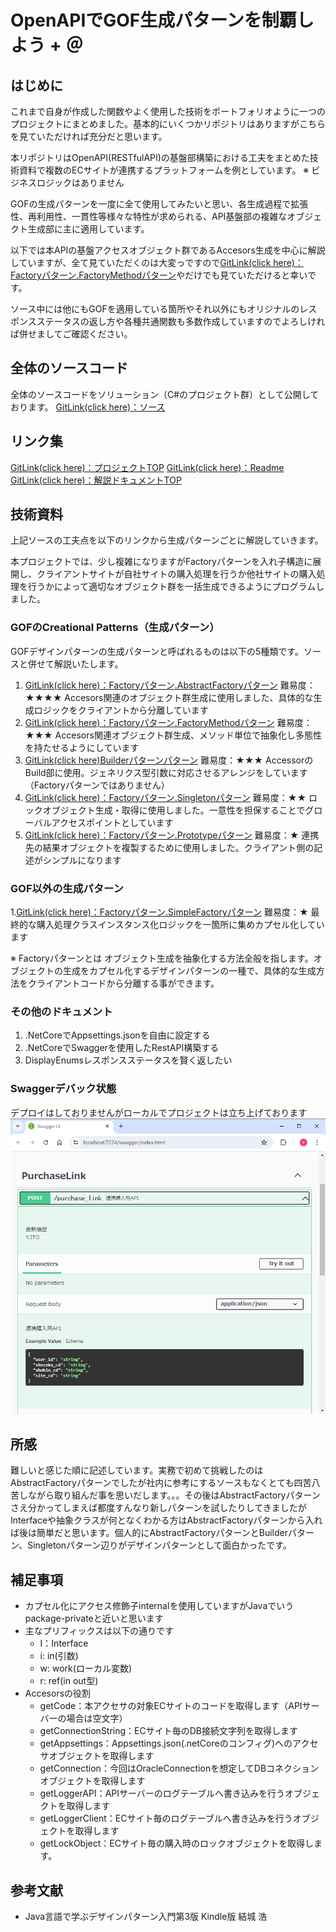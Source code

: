 # OpenAPIでGOF生成パターンを制覇しよう + ＠

## はじめに
これまで自身が作成した関数やよく使用した技術をポートフォリオように一つのプロジェクトにまとめました。基本的にいくつかリポジトリはありますがこちらを見ていただければ充分だと思います。

本リポジトリはOpenAPI(RESTfulAPI)の基盤部構築における工夫をまとめた技術資料で複数のECサイトが連携するプラットフォームを例としています。 ※ ビジネスロジックはありません

GOFの生成パターンを一度に全て使用してみたいと思い、各生成過程で拡張性、再利用性、一貫性等様々な特性が求められる、API基盤部の複雑なオブジェクト生成部に主に適用しています。

以下では本APIの基盤アクセスオブジェクト群であるAccesors生成を中心に解説していますが、全て見ていただくのは大変っですので[GitLink(click here)：Factoryパターン.FactoryMethodパターン](https://github.com/casharine/TestECPlatformWebAPI/blob/main/Documents/GOF.Factory%E3%83%91%E3%82%BF%E3%83%BC%E3%83%B3.AbstractFactory%E3%83%91%E3%82%BF%E3%83%BC%E3%83%B3%26FactoryMethod%E3%83%91%E3%82%BF%E3%83%BC%E3%83%B3.md)やだけでも見ていただけると幸いです。

ソース中には他にもGOFを適用している箇所やそれ以外にもオリジナルのレスポンスステータスの返し方や各種共通関数も多数作成していますのでよろしければ併せましてご確認ください。

## 全体のソースコード
全体のソースコードをソリューション（C#のプロジェクト群）として公開しております。
[GitLink(click here)：ソース](https://github.com/casharine/TestECPlatformWebAPI/tree/main/Source/TestECPlatformWebAPI)


## リンク集
[GitLink(click here)：プロジェクトTOP](https://github.com/casharine/TestECPlatformWebAPI/tree/main)
[GitLink(click here)：Readme](https://github.com/casharine/TestECPlatformWebAPI/tree/main)
[GitLink(click here)：解説ドキュメントTOP](https://github.com/casharine/TestECPlatformWebAPI/tree/main/Documents)

## 技術資料
上記ソースの工夫点を以下のリンクから生成パターンごとに解説していきます。

本プロジェクトでは、少し複雑になりますがFactoryパターンを入れ子構造に展開し、クライアントサイトが自社サイトの購入処理を行うか他社サイトの購入処理を行うかによって適切なオブジェクト群を一括生成できるようにプログラムしました。

### GOFのCreational Patterns（生成パターン）
GOFデザインパターンの生成パターンと呼ばれるものは以下の5種類です。ソースと併せて解説いたします。

1. [GitLink(click here)：Factoryパターン.AbstractFactoryパターン](https://github.com/casharine/TestECPlatformWebAPI/blob/main/Documents/GOF.Factory%E3%83%91%E3%82%BF%E3%83%BC%E3%83%B3.AbstractFactory%E3%83%91%E3%82%BF%E3%83%BC%E3%83%B3%26FactoryMethod%E3%83%91%E3%82%BF%E3%83%BC%E3%83%B3.md)  難易度：★★★★
   Accesors関連のオブジェクト群生成に使用しました、具体的な生成ロジックをクライアントから分離しています
2.  [GitLink(click here)：Factoryパターン.FactoryMethodパターン](https://github.com/casharine/TestECPlatformWebAPI/blob/main/Documents/GOF.Factory%E3%83%91%E3%82%BF%E3%83%BC%E3%83%B3.AbstractFactory%E3%83%91%E3%82%BF%E3%83%BC%E3%83%B3%26FactoryMethod%E3%83%91%E3%82%BF%E3%83%BC%E3%83%B3.md) 難易度：★★★
   Accesors関連オブジェクト群生成、メソッド単位で抽象化し多態性を持たせるようにしています
3. [GitLink(click here)Builderパターンパターン](https://github.com/casharine/TestECPlatformWebAPI/blob/main/Documents/GOF.Builder%E3%83%91%E3%82%BF%E3%83%BC%E3%83%B3.md) 難易度：★★★
   AccessorのBuild部に使用。ジェネリクス型引数に対応させるアレンジをしています（Factoryパターンではありません）
4. [GitLink(click here)：Factoryパターン.Singletonパターン](https://github.com/casharine/TestECPlatformWebAPI/blob/main/Documents/GOF.Factory%E3%83%91%E3%82%BF%E3%83%BC%E3%83%B3.Singleton%E3%83%91%E3%82%BF%E3%83%BC%E3%83%B3.md) 難易度：★★
   ロックオブジェクト生成・取得に使用しました。一意性を担保することでグローバルアクセスポイントとしています
5. [GitLink(click here)：Factoryパターン.Prototypeパターン](https://github.com/casharine/TestECPlatformWebAPI/blob/main/Documents/GOF.Factory%E3%83%91%E3%82%BF%E3%83%BC%E3%83%B3.Prototype%E3%83%91%E3%82%BF%E3%83%BC%E3%83%B3.md) 難易度：★
   連携先の結果オブジェクトを複製するために使用しました。クライアント側の記述がシンプルになります

### GOF以外の生成パターン
1.[GitLink(click here)：Factoryパターン.SimpleFactoryパターン](https://github.com/casharine/TestECPlatformWebAPI/blob/main/Documents/Factory%E3%83%91%E3%82%BF%E3%83%BC%E3%83%B3.SimpleFactory%E3%83%91%E3%82%BF%E3%83%BC%E3%83%B3.md)  難易度：★
   最終的な購入処理クラスインスタンス化ロジックを一箇所に集めカプセル化しています

※ Factoryパターンとは
オブジェクト生成を抽象化する方法全般を指します。オブジェクトの生成をカプセル化するデザインパターンの一種で、具体的な生成方法をクライアントコードから分離する事ができます。

### その他のドキュメント
1. .NetCoreでAppsettings.jsonを自由に設定する
1. .NetCoreでSwaggerを使用したRestAPI構築する
1. DisplayEnumsレスポンスステータスを賢く返したい

### Swaggerデバック状態
デプロイはしておりませんがローカルでプロジェクトは立ち上げております
![](./img/README_2024-07-15-23-08-52.png)

## 所感
難しいと感じた順に記述しています。実務で初めて挑戦したのはAbstractFactoryパターンでしたが社内に参考にするソースもなくとても四苦八苦しながら取り組んだ事を思いだします。。。その後はAbstractFactoryパターンさえ分かってしまえば都度すんなり新しパターンを試したりしてきましたがInterfaceや抽象クラスが何となくわかる方はAbstractFactoryパターンから入れば後は簡単だと思います。個人的にAbstractFactoryパターンとBuilderパターン、Singletonパターン辺りがデザインパターンとして面白かったです。

## 補足事項
- カプセル化にアクセス修飾子internalを使用していますがJavaでいうpackage-privateと近いと思います
- 主なプリフィックスは以下の通りです
    - I：Interface
    - i: in(引数)
    - w: work(ローカル変数)
    - r: ref(in out型)
- Accesorsの役割
    - getCode：本アクセサの対象ECサイトのコードを取得します（APIサーバーの場合は空文字）
    - getConnectionString：ECサイト毎のDB接続文字列を取得します
    - getAppsettings：Appsettings.json(.netCoreのコンフィグ)へのアクセサオブジェクトを取得します
    - getConnection：今回はOracleConnectionを想定してDBコネクションオブジェクトを取得します
    - getLoggerAPI：APIサーバーのログテーブルへ書き込みを行うオブジェクトを取得します
    - getLoggerClient：ECサイト毎のログテーブルへ書き込みを行うオブジェクトを取得します
    - getLockObject：ECサイト毎の購入時のロックオブジェクトを取得します。
  
## 参考文献
- Java言語で学ぶデザインパターン入門第3版 Kindle版 結城 浩
